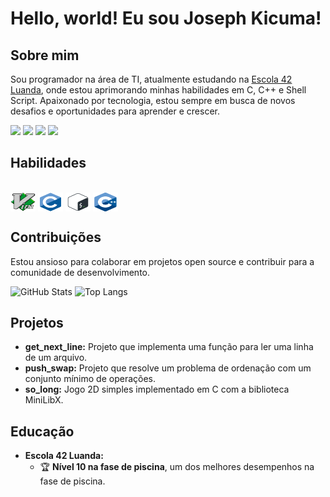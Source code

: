 #  Hello, world! Eu sou Joseph Kicuma!

## Sobre mim
Sou programador na área de TI, atualmente estudando na [Escola 42 Luanda](https://www.42luanda.com/), onde estou aprimorando minhas habilidades em C, C++ e Shell Script. Apaixonado por tecnologia, estou sempre em busca de novos desafios e oportunidades para aprender e crescer.
<div> 
  <a href="[https://www.youtube.com/@Kicuma" target="_blank"><img src="https://img.shields.io/badge/YouTube-FF0000?style=for-the-badge&logo=youtube&logoColor=white" target="_blank"></a>
  <a href="https://instagram.com/kicuma_" target="_blank"><img src="https://img.shields.io/badge/-Instagram-%23E4405F?style=for-the-badge&logo=instagram&logoColor=white" target="_blank"></a>
  <a href = "mailto:josephbartolomeukicuma@gmail.com"><img src="https://img.shields.io/badge/-Gmail-%23333?style=for-the-badge&logo=gmail&logoColor=white" target="_blank"></a>
  <a href="https://www.linkedin.com/in/joseph-kicuma-954534296/" target="_blank"><img src="https://img.shields.io/badge/-LinkedIn-%230077B5?style=for-the-badge&logo=linkedin&logoColor=white" target="_blank"></a> 
</div>

## Habilidades
<div style="display: inline_block"><br>
  <img align="center" alt="VIM" height="30" width="40" src="https://raw.githubusercontent.com/devicons/devicon/master/icons/vim/vim-original.svg">
  <img align="center" alt="C" height="30" width="40" src="https://raw.githubusercontent.com/devicons/devicon/master/icons/c/c-original.svg">
  <img align="center" alt="Shell Script" height="30" width="40" src="https://raw.githubusercontent.com/devicons/devicon/master/icons/bash/bash-original.svg">
  <img align="center" alt="C++" height="30" width="40" src="https://raw.githubusercontent.com/devicons/devicon/master/icons/cplusplus/cplusplus-original.svg">
</div>

## Contribuições
Estou ansioso para colaborar em projetos open source e contribuir para a comunidade de desenvolvimento. 

![GitHub Stats](https://github-readme-stats.vercel.app/api?username=josephbkicuma&show_icons=true&theme=dark)
![Top Langs](https://github-readme-stats.vercel.app/api/top-langs/?username=josephbkicuma&layout=compact&theme=dark)

## Projetos
- **get_next_line:** Projeto que implementa uma função para ler uma linha de um arquivo.
- **push_swap:** Projeto que resolve um problema de ordenação com um conjunto mínimo de operações.
- **so_long:** Jogo 2D simples implementado em C com a biblioteca MiniLibX.

## Educação
- **Escola 42 Luanda:** 
  - 🏆 **Nível 10 na fase de piscina**, um dos melhores desempenhos na fase de piscina.


